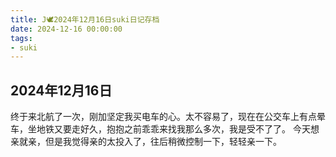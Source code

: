 ```yaml
---
title: J🕊️2024年12月16日suki日记存档
date: 2024-12-16 00:00:00
tags: 
- suki
---
```


## 2024年12月16日
终于来北航了一次，刚加坚定我买电车的心。太不容易了，现在在公交车上有点晕车，坐地铁又要走好久，抱抱之前乖乖来找我那么多次，我是受不了了。
今天想亲就亲，但是我觉得亲的太投入了，往后稍微控制一下，轻轻亲一下。